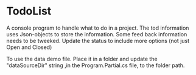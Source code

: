 # TodoList
A console program to handle what to do in a project. The tod information uses Json-objects to store the information.
Some feed back information needs to be tweeked. Update the status to include more options (not just Open and Closed)

To use the data demo file. Place it in a folder and update the "dataSourceDir" string ,in the Program.Partial.cs
file, to the folder path.
